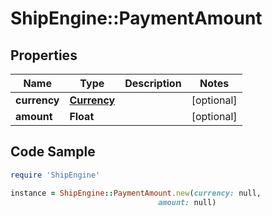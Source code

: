 # ShipEngine::PaymentAmount

## Properties

Name | Type | Description | Notes
------------ | ------------- | ------------- | -------------
**currency** | [**Currency**](Currency.md) |  | [optional] 
**amount** | **Float** |  | [optional] 

## Code Sample

```ruby
require 'ShipEngine'

instance = ShipEngine::PaymentAmount.new(currency: null,
                                 amount: null)
```


